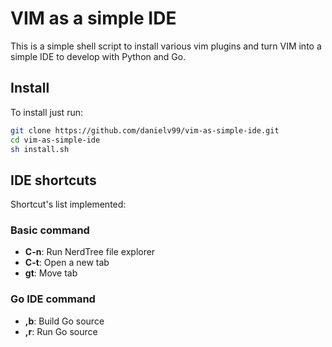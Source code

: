 # VIM as a simple IDE
This is a simple shell script to install various vim plugins and turn
VIM into a simple IDE to develop with Python and Go.

## Install
To install just run:

```sh
git clone https://github.com/danielv99/vim-as-simple-ide.git
cd vim-as-simple-ide
sh install.sh
```

## IDE shortcuts
Shortcut's list implemented:

### Basic command
* **C-n**: Run NerdTree file explorer
* **C-t**: Open a new tab
* **gt**: Move tab

### Go IDE command
* **,b**: Build Go source
* **,r**: Run Go source

